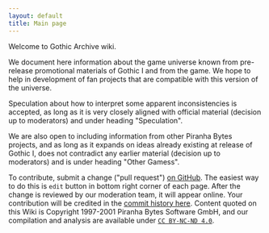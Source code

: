```yaml
---
layout: default
title: Main page
---
```

Welcome to Gothic Archive wiki. 

We document here information about the game universe known from pre-release promotional materials of Gothic I and from the game. We hope to help in development of fan projects that are compatible with this version of the universe.

Speculation about how to interpret some apparent inconsistencies is accepted, as long as it is very closely aligned with official material (decision up to moderators) and under heading "Speculation".

We are also open to including information from other Piranha Bytes projects, and as long as it expands on ideas already existing at release of Gothic I, does not contradict any earlier material (decision up to moderators) and is under heading "Other Gamess".

To contribute, submit a change ("pull request") [on GitHub](https://github.com/phoenixTales/wiki.gothicarchive.org). The easiest way to do this is `edit` button in bottom right corner of each page. After the change is reviewed by our moderation team, it will appear online. Your contribution will be credited in the [commit history here](https://github.com/PhoenixTales/wiki.gothicarchive.org/commits/main). Content quoted on this Wiki is Copyright 1997-2001 Piranha Bytes Software GmbH, and our compilation and analysis are available under [`CC BY-NC-ND 4.0`](https://creativecommons.org/licenses/by-nc-nd/4.0/).
